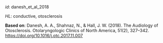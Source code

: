 _id_: danesh_et_al_2018

_HL_: conductive, otosclerosis

__Based on__: Danesh, A. A., Shahnaz, N., & Hall, J. W. (2018). The Audiology of Otosclerosis. Otolaryngologic Clinics of North America, 51(2), 327–342. https://doi.org/10.1016/j.otc.2017.11.007
